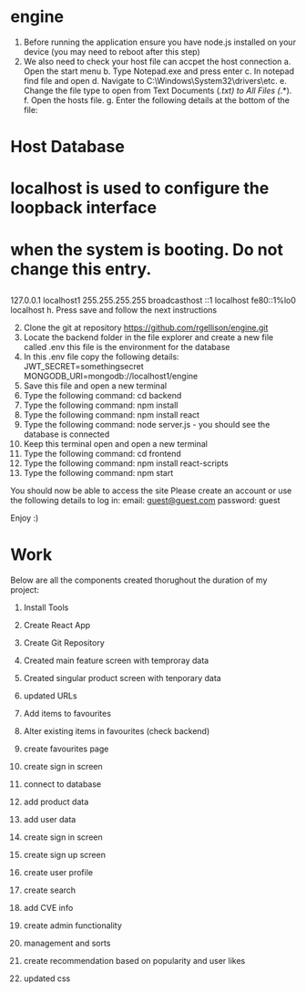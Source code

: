 # engine

1. Before running the application ensure you have node.js installed on your device
   (you may need to reboot after this step)
2. We also need to check your host file can accpet the host connection
   a. Open the start menu
   b. Type Notepad.exe and press enter
   c. In notepad find file and open
   d. Navigate to C:\Windows\System32\drivers\etc.
   e. Change the file type to open from Text Documents (_.txt) to All Files (_.\*).
   f. Open the hosts file.
   g. Enter the following details at the bottom of the file:

##

# Host Database

#

# localhost is used to configure the loopback interface

# when the system is booting. Do not change this entry.

##

127.0.0.1 localhost1
255.255.255.255 broadcasthost
::1 localhost
fe80::1%lo0 localhost
h. Press save and follow the next instructions

2. Clone the git at repository https://github.com/rgellison/engine.git
3. Locate the backend folder in the file explorer and create a new file called .env
   this file is the environment for the database
4. In this .env file copy the following details:
   JWT_SECRET=somethingsecret
   MONGODB_URI=mongodb://localhost1/engine
5. Save this file and open a new terminal
6. Type the following command: cd backend
7. Type the following command: npm install
8. Type the following command: npm install react
9. Type the following command: node server.js - you should see the database is connected
10. Keep this terminal open and open a new terminal
11. Type the following command: cd frontend
12. Type the following command: npm install react-scripts
13. Type the following command: npm start

You should now be able to access the site
Please create an account or use the following details to log in:
email: guest@guest.com
password: guest

Enjoy :)

# Work

Below are all the components created thorughout the duration of my project:

1. Install Tools
2. Create React App
3. Create Git Repository
4. Created main feature screen with temproray data
5. Created singular product screen with tenporary data
6. updated URLs

7. Add items to favourites
8. Alter existing items in favourites (check backend)
9. create favourites page
10. create sign in screen
11. connect to database

12. add product data
13. add user data
14. create sign in screen
15. create sign up screen
16. create user profile
17. create search
18. add CVE info

19. create admin functionality
20. management and sorts
21. create recommendation based on popularity and user likes
22. updated css
